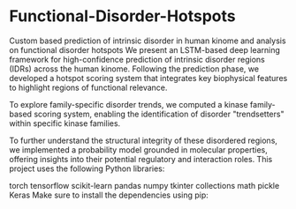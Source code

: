# Functional-Disorder-Hotspots
Custom based prediction of intrinsic disorder in human kinome and analysis on functional disorder hotspots
We present an LSTM-based deep learning framework for high-confidence prediction of intrinsic disorder regions (IDRs) across the human kinome. Following the prediction phase, we developed a hotspot scoring system that integrates key biophysical features to highlight regions of functional relevance.

To explore family-specific disorder trends, we computed a kinase family-based scoring system, enabling the identification of disorder "trendsetters" within specific kinase families.

To further understand the structural integrity of these disordered regions, we implemented a probability model grounded in molecular properties, offering insights into their potential regulatory and interaction roles.
This project uses the following Python libraries:

torch
tensorflow
scikit-learn
pandas
numpy
tkinter
collections
math
pickle
Keras
Make sure to install the dependencies using pip:
